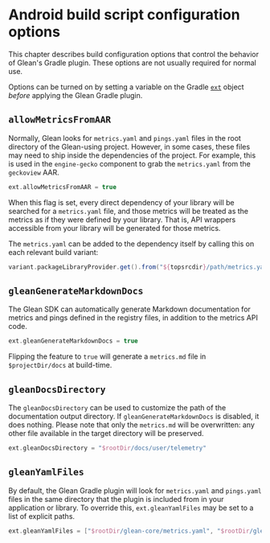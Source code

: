 # Android build script configuration options

This chapter describes build configuration options that control the behavior of Glean's Gradle plugin.
These options are not usually required for normal use.

Options can be turned on by setting a variable on the Gradle [`ext`](https://docs.gradle.org/current/dsl/org.gradle.api.plugins.ExtraPropertiesExtension.html) object *before* applying the Glean Gradle plugin.

## `allowMetricsFromAAR`

Normally, Glean looks for `metrics.yaml` and `pings.yaml` files in the root directory of the Glean-using project.
However, in some cases, these files may need to ship inside the dependencies of the project.
For example, this is used in the `engine-gecko` component to grab the `metrics.yaml` from the `geckoview` AAR.

```groovy
ext.allowMetricsFromAAR = true
```

When this flag is set, every direct dependency of your library will be searched for a `metrics.yaml` file, and those metrics will be treated as the metrics as if they were defined by your library.
That is, API wrappers accessible from your library will be generated for those metrics.

The `metrics.yaml` can be added to the dependency itself by calling this on each relevant build variant:

```groovy
variant.packageLibraryProvider.get().from("${topsrcdir}/path/metrics.yaml")
```

## `gleanGenerateMarkdownDocs`

The Glean SDK can automatically generate Markdown documentation for metrics and pings defined in the registry files, in addition to the metrics API code.

```groovy
ext.gleanGenerateMarkdownDocs = true
```

Flipping the feature to `true` will generate a `metrics.md` file in `$projectDir/docs` at build-time.

## `gleanDocsDirectory`

The `gleanDocsDirectory` can be used to customize the path of the documentation output directory.
If `gleanGenerateMarkdownDocs` is disabled, it does nothing.
Please note that only the `metrics.md` will be overwritten: any other file available in the target directory will be preserved.

```groovy
ext.gleanDocsDirectory = "$rootDir/docs/user/telemetry"
```

## `gleanYamlFiles`

By default, the Glean Gradle plugin will look for `metrics.yaml` and `pings.yaml` files in the same directory that the plugin is included from in your application or library.
To override this, `ext.gleanYamlFiles` may be set to a list of explicit paths.

```groovy
ext.gleanYamlFiles = ["$rootDir/glean-core/metrics.yaml", "$rootDir/glean-core/pings.yaml"]
```
